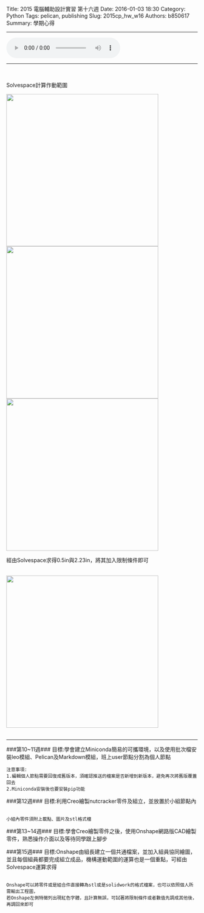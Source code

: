 Title: 2015 電腦輔助設計實習 第十六週
Date: 2016-01-03 18:30
Category: Python
Tags: pelican, publishing
Slug: 2015cp_hw_w16
Authors: b850617
Summary: 學期心得
<br>
<hr>
<html>
<head>
<title>Time After Time - Cyndi Lauper </title>
</head>
<body>
    <audio controls pause loop>
        <source src="https://copy.com/pmHNSuUAMYca0IdT">
    </audio>
</body>
</html>
<hr>
<br>
<p>Solvespace計算作動範圍</p>
<img src="https://copy.com/nhN8oKQogaLbKrpd"width="400"height="400">
<br>
<img src="https://copy.com/BeHpYlHOuW3PRqn2"width="400"height="400">
<br>
<img src="https://copy.com/GYYlEqBgrOvvfZPL"width="400"height="400">
<br>
<p>經由Solvespace求得0.5in與2.23in，將其加入限制條件即可</p>
<br>
<img src="https://copy.com/esT2Cxc92WvkmAJ6"width="400"height="400">
<br>
<br>
<hr>
###第10~11週###
目標:學會建立Miniconda簡易的可攜環境，以及使用批次檔安裝leo模組、Pelican及Markdown模組，班上user節點分割為個人節點
 
    注意事項: 
    1.編輯個人節點需要回復成舊版本，須確認推送的檔案是否新增到新版本，避免再次將舊版覆蓋回去
    2.Miniconda安裝後也要安裝pip功能


###第12週###
目標:利用Creo繪製nutcracker零件及組立，並放置於小組節點內

~~~

小組內零件須附上載點、圖片及stl格式檔

~~~

###第13~14週###
目標:學會Creo繪製零件之後，使用Onshape網路版CAD繪製零件，熟悉操作介面以及等待同學跟上腳步

###第15週###
目標:Onshape由組長建立一個共通檔案，並加入組員協同繪圖，並且每個組員都要完成組立成品，機構運動範圍的運算也是一個重點，可經由Solvespace運算求得

~~~

Onshape可以將零件或是組合件直接轉為stl或是solidwork的格式檔案，也可以依照個人所需輸出工程圖，
若Onshape左側特徵列出現紅色字體，且計算無誤，可試著將限制條件或者數值先調成其他後，再調回來即可

~~~


